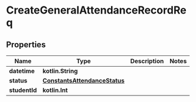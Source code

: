 
# CreateGeneralAttendanceRecordReq

## Properties
| Name | Type | Description | Notes |
| ------------ | ------------- | ------------- | ------------- |
| **datetime** | **kotlin.String** |  |  |
| **status** | [**ConstantsAttendanceStatus**](ConstantsAttendanceStatus.md) |  |  |
| **studentId** | **kotlin.Int** |  |  |



